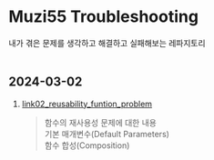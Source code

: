 # Muzi55 Troubleshooting

<!-- [gitbook](https://app.gitbook.com/o/7fBcYNo8Wh9saZfrKmQ0/s/Zo7oSZzODnV9w3T3uz8W/~/gitsync/status) -->

내가 겪은 문제를 생각하고 해결하고 실패해보는 레파지토리
<br />
<br />

## 2024-03-02

1. [link02_reusability_funtion_problem](https://github.com/muzi55/troubleshooting_front/blob/main/202403/02_reusability_funtion_problem.md)
   > 함수의 재사용성 문제에 대한 내용 <br />
   > 기본 매개변수(Default Parameters)<br />
   > 함수 합성(Composition)
